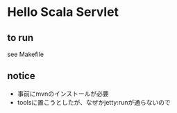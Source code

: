Hello Scala Servlet
====================================

## to run

see Makefile

## notice

* 事前にmvnのインストールが必要
 * toolsに置こうとしたが、なぜかjetty:runが通らないので
 